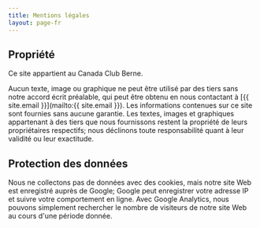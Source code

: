 ```yaml
---
title: Mentions légales
layout: page-fr
---
```


## Propriété
Ce site appartient au Canada Club Berne.

Aucun texte, image ou graphique ne peut être utilisé par des tiers sans notre accord écrit préalable, qui peut être obtenu en nous contactant à [{{ site.email }}](mailto:{{ site.email }}). 
Les informations contenues sur ce site sont fournies sans aucune garantie. Les textes, images et graphiques appartenant à des tiers que nous fournissons restent la propriété de leurs propriétaires respectifs; nous déclinons toute responsabilité quant à leur validité ou leur exactitude.

## Protection des données

Nous ne collectons pas de données avec des cookies, mais notre site Web est enregistré auprès de Google; Google peut enregistrer votre adresse IP et suivre votre comportement en ligne. Avec Google Analytics, nous pouvons simplement rechercher le nombre de visiteurs de notre site Web au cours d'une période donnée.
